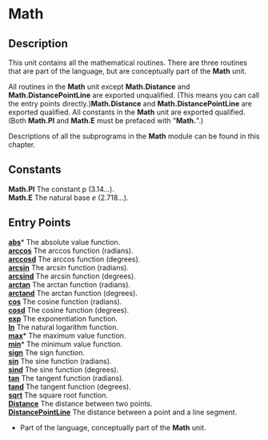 
# Math

## Description
This unit contains all the mathematical routines. There are three routines that are part of the language, but are conceptually part of the **Math** unit.

All routines in the **Math** unit except **Math.Distance** and **Math.DistancePointLine** are exported unqualified. (This means you can call the entry points directly.)**Math.Distance** and **Math.DistancePointLine** are exported qualified. All constants in the **Math** unit are exported qualified. (Both **Math.PI** and **Math.E** must be prefaced with "**Math.**".)

Descriptions of all the subprograms in the **Math** module can be found in this chapter.


## Constants

**Math.PI**   The constant p (3.14...).  
**Math.E**   The natural base _e_ (2.718...).  



## Entry Points

[**abs**](abs.html)*   The absolute value function.  
[**arccos**](arccos.html)   The arccos function (radians).  
[**arccosd**](arccosd.html)   The arccos function (degrees).  
[**arcsin**](arcsin.html)   The arcsin function (radians).  
[**arcsind**](arcsind.html)   The arcsin function (degrees).  
[**arctan**](arctan.html)   The arctan function (radians).  
[**arctand**](arctand.html)   The arctan function (degrees).  
[**cos**](cos.html)   The cosine function (radians).  
[**cosd**](cosd.html)   The cosine function (degrees).  
[**exp**](exp.html)   The exponentiation function.  
[**ln**](ln.html)   The natural logarithm function.  
[**max**](max.html)*   The maximum value function.  
[**min**](min.html)*   The minimum value function.  
[**sign**](sign.html)   The sign function.  
[**sin**](sin.html)   The sine function (radians).  
[**sind**](sind.html)   The sine function (degrees).  
[**tan**](tan.html)   The tangent function (radians).  
[**tand**](tand.html)   The tangent function (degrees).  
[**sqrt**](sqrt.html)   The square root function.  
[**Distance**](math_distance.html)   The distance between two points.  
[**DistancePointLine**](math_distancepointline.html)   The distance between a point and a line segment.  


* Part of the language, conceptually part of the **Math** unit.

